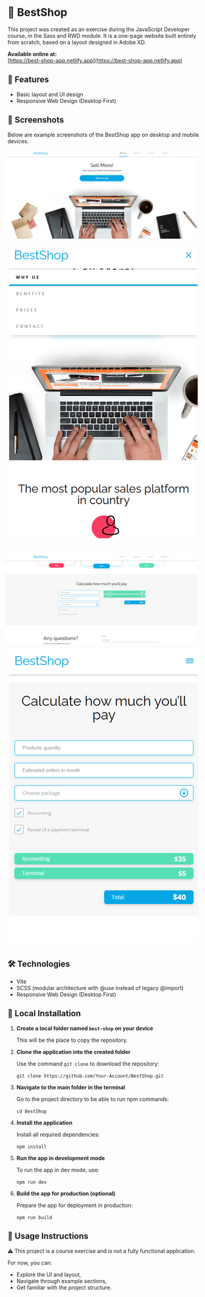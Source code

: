 # 🛒 BestShop

This project was created as an exercise during the JavaScript Developer course, in the Sass and RWD module. It
is a one-page website built entirely from scratch, based on a layout designed in Adobe XD.

**Available online at:**  
[https://best-shop-app.netlify.app](https://best-shop-app.netlify.app)

## 🚀 Features

- Basic layout and UI design
- Responsive Web Design (Desktop First)

## 📸 Screenshots

Below are example screenshots of the BestShop app on desktop and mobile devices.

<div style="display: flex; flex-direction: column; justify-content: center; align-items: center; gap: 10px; margin-bottom: 40px">
  <img src="src/screenshots/desktop-view1.png" alt="Desktop view" style="margin-right: 10px;">
  <img src="src/screenshots/mobile-view1.png" alt="Mobile view">
</div>

<div style="display: flex; flex-direction: column; justify-content: center; align-items: center; gap: 10px; margin-bottom: 40px">
  <img src="src/screenshots/desktop-view2.png" alt="Desktop view" style="margin-right: 10px;">
  <img src="src/screenshots/mobile-view2.png" alt="Mobile view">
</div>

## 🛠️ Technologies

- Vite
- SCSS (modular architecture with @use instead of legacy @import)
- Responsive Web Design (Desktop First)

## 🔧 Local Installation

1. **Create a local folder named `best-shop` on your device**

   This will be the place to copy the repository.

2. **Clone the application into the created folder**

   Use the command `git clone` to download the repository:

   `git clone https://github.com/Your-Account/BestShop.git`

3. **Navigate to the main folder in the terminal**

   Go to the project directory to be able to run npm commands:

   `cd BestShop`

4. **Install the application**

   Install all required dependencies:

   `npm install`

5. **Run the app in development mode**

   To run the app in dev mode, use:

   `npm run dev`

6. **Build the app for production (optional)**

   Prepare the app for deployment in production:

   `npm run build`

## 🧾 Usage Instructions

⚠️ This project is a course exercise and is not a fully functional application.

For now, you can:

- Explore the UI and layout,
- Navigate through example sections,
- Get familiar with the project structure.